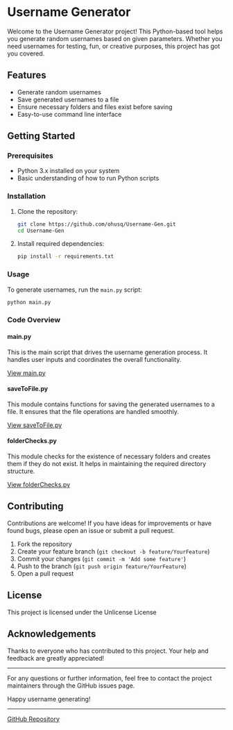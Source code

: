 # Username Generator

Welcome to the Username Generator project! This Python-based tool helps you generate random usernames based on given parameters. Whether you need usernames for testing, fun, or creative purposes, this project has got you covered.

## Features

- Generate random usernames
- Save generated usernames to a file
- Ensure necessary folders and files exist before saving
- Easy-to-use command line interface

## Getting Started

### Prerequisites

- Python 3.x installed on your system
- Basic understanding of how to run Python scripts

### Installation

1. Clone the repository:
    ```sh
    git clone https://github.com/ohusq/Username-Gen.git
    cd Username-Gen
    ```

2. Install required dependencies:
    ```sh
    pip install -r requirements.txt
    ```

### Usage

To generate usernames, run the `main.py` script:

```sh
python main.py
```

### Code Overview

#### main.py

This is the main script that drives the username generation process. It handles user inputs and coordinates the overall functionality.

[View main.py](https://github.com/ohusq/Username-Gen/blob/master/main.py)

#### saveToFile.py

This module contains functions for saving the generated usernames to a file. It ensures that the file operations are handled smoothly.

[View saveToFile.py](https://github.com/ohusq/Username-Gen/blob/master/modules/saveToFile.py)

#### folderChecks.py

This module checks for the existence of necessary folders and creates them if they do not exist. It helps in maintaining the required directory structure.

[View folderChecks.py](https://github.com/ohusq/Username-Gen/blob/master/modules/folderChecks.py)

## Contributing

Contributions are welcome! If you have ideas for improvements or have found bugs, please open an issue or submit a pull request.

1. Fork the repository
2. Create your feature branch (`git checkout -b feature/YourFeature`)
3. Commit your changes (`git commit -m 'Add some feature'`)
4. Push to the branch (`git push origin feature/YourFeature`)
5. Open a pull request

## License

This project is licensed under the Unlicense License

## Acknowledgements

Thanks to everyone who has contributed to this project. Your help and feedback are greatly appreciated!

---

For any questions or further information, feel free to contact the project maintainers through the GitHub issues page.

Happy username generating!

---

[GitHub Repository](https://github.com/ohusq/Username-Gen)

